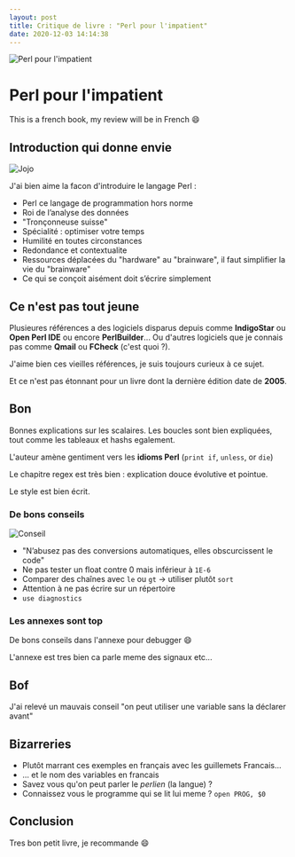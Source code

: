 ```yaml
---
layout: post
title: Critique de livre : "Perl pour l'impatient"
date: 2020-12-03 14:14:38
---
```

![Perl pour l'impatient](images/ypnaaxlaaz2u8ilmav6j.jpg)

# Perl pour l'impatient
This is a french book, my review will be in French :smile:

## Introduction qui donne envie
![Jojo](images/3ljssfim72xafef3fb8n.jpg)

J'ai bien aime la facon d'introduire le langage Perl :
* Perl ce langage de programmation hors norme
* Roi de l’analyse des données
* "Tronçonneuse suisse"
* Spécialité : optimiser votre temps
* Humilité en toutes circonstances
* Redondance et contextualite
* Ressources déplacées du "hardware" au "brainware", il faut simplifier la vie du "brainware"
* Ce qui se conçoit aisément doit s’écrire simplement

## Ce n'est pas tout jeune
Plusieures références a des logiciels disparus depuis comme **IndigoStar** ou **Open Perl IDE** ou encore **PerlBuilder**...
Ou d'autres logiciels que je connais pas comme **Qmail** ou **FCheck** (c'est quoi ?).

J'aime bien ces vieilles références, je suis toujours curieux à ce sujet.

Et ce n'est pas étonnant pour un livre dont la dernière édition date de **2005**.

## Bon
Bonnes explications sur les scalaires. 
Les boucles sont bien expliquées, tout comme les tableaux et hashs egalement.

L'auteur amène gentiment vers les **idioms Perl** (`print if`, `unless`, or `die`)

Le chapitre regex est très bien : explication douce évolutive et pointue.

Le style est bien écrit.

### De bons conseils
![Conseil](images/8kbtudp5fivfvsy6uj1v.png)

* "N’abusez pas des conversions automatiques, elles obscurcissent le code" 
* Ne pas tester un float contre 0 mais inférieur à `1E-6` 
* Comparer des chaînes avec `le` ou `gt` -> utiliser plutôt `sort`
* Attention à ne pas écrire sur un répertoire
* `use diagnostics`

### Les annexes sont top
De bons conseils dans l'annexe pour debugger :smile:

L'annexe est tres bien ca parle meme des signaux etc...

## Bof
J'ai relevé un mauvais conseil "on peut utiliser une variable sans la déclarer avant"

## Bizarreries
* Plutôt marrant ces exemples en français avec les guillemets Francais...
* ... et le nom des variables en francais 
* Savez vous qu'on peut parler le *perlien* (la langue) ?
* Connaissez vous le programme qui se lit lui meme ? `open PROG, $0`

## Conclusion 

Tres bon petit livre, je recommande :smile:
